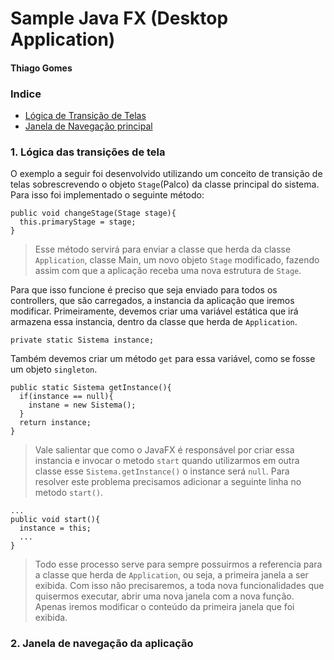 # Sample Java FX (Desktop Application)
#### Thiago Gomes

### Indice 

 * [Lógica de Transição de Telas](https://github.com/thiago123789/aula_javaFX/new/master#1-lógica-das-transições-de-tela)
 * [Janela de Navegação principal](https://github.com/thiago123789/aula_javaFX/new/master#-janela-de-navegação-da-aplicação)


### 1. Lógica das transições de tela

O exemplo a seguir foi desenvolvido utilizando um conceito de transição de telas sobrescrevendo o objeto ``Stage``(Palco) da classe principal do sistema.
Para isso foi implementado o seguinte método:

```
public void changeStage(Stage stage){
  this.primaryStage = stage;
}
```

> Esse método servirá para enviar a classe que herda da classe ``Application``, classe Main, um novo objeto ``Stage`` modificado, fazendo assim com que a aplicação receba uma nova estrutura de ``Stage``.

Para que isso funcione é preciso que seja enviado para todos os controllers, que são carregados, a instancia da aplicação que iremos modificar.
Primeiramente, devemos criar uma variável estática que irá armazena essa instancia, dentro da classe que herda de ``Application``.

```
private static Sistema instance;
```
Também devemos criar um método ``get`` para essa variável, como se fosse um objeto ``singleton``.

```
public static Sistema getInstance(){
  if(instance == null){
    instane = new Sistema();
  }
  return instance;
}
```

> Vale salientar que como o JavaFX é responsável por criar essa instancia e invocar o metodo ``start`` quando utilizarmos em outra classe esse ``Sistema.getInstance()`` o instance será ``null``. Para resolver este problema precisamos adicionar a seguinte linha no metodo ``start()``.

```
...
public void start(){
  instance = this;
  ...
}
```

> Todo esse processo serve para sempre possuirmos a referencia para a classe que herda de ``Application``, ou seja, a primeira janela a ser exibida. Com isso não precisaremos, a toda nova funcionalidades que quisermos executar, abrir uma nova janela com a nova função. Apenas iremos modificar o conteúdo da primeira janela que foi exibida.

### 2. Janela de navegação da aplicação

